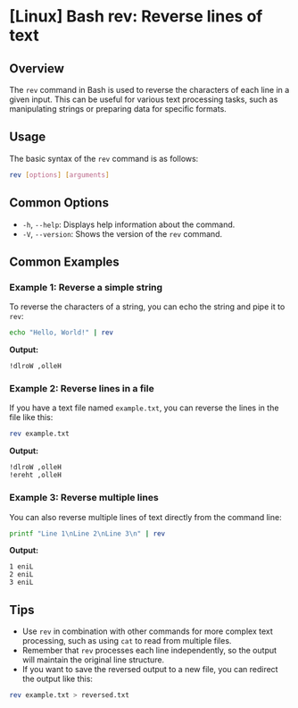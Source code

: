 # [Linux] Bash rev: Reverse lines of text

## Overview
The `rev` command in Bash is used to reverse the characters of each line in a given input. This can be useful for various text processing tasks, such as manipulating strings or preparing data for specific formats.

## Usage
The basic syntax of the `rev` command is as follows:

```bash
rev [options] [arguments]
```

## Common Options
- `-h`, `--help`: Displays help information about the command.
- `-V`, `--version`: Shows the version of the `rev` command.

## Common Examples

### Example 1: Reverse a simple string
To reverse the characters of a string, you can echo the string and pipe it to `rev`:

```bash
echo "Hello, World!" | rev
```
**Output:**
```
!dlroW ,olleH
```

### Example 2: Reverse lines in a file
If you have a text file named `example.txt`, you can reverse the lines in the file like this:

```bash
rev example.txt
```
**Output:**
```
!dlroW ,olleH
!ereht ,olleH
```

### Example 3: Reverse multiple lines
You can also reverse multiple lines of text directly from the command line:

```bash
printf "Line 1\nLine 2\nLine 3\n" | rev
```
**Output:**
```
1 eniL
2 eniL
3 eniL
```

## Tips
- Use `rev` in combination with other commands for more complex text processing, such as using `cat` to read from multiple files.
- Remember that `rev` processes each line independently, so the output will maintain the original line structure.
- If you want to save the reversed output to a new file, you can redirect the output like this:

```bash
rev example.txt > reversed.txt
```